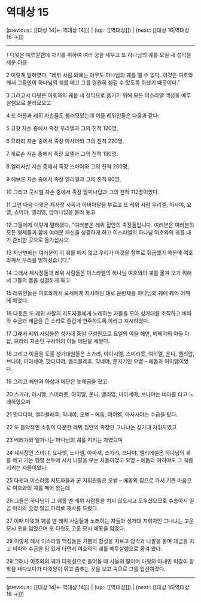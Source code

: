 # 역대상 15

(previous:: [[대상 14|← 역대상 14]]) | (up:: [[역대상]]) | (next:: [[대상 16|역대상 16 →]])

***




1 
다윗은 예루살렘에 자기를 위하여 여러 궁을 세우고 또 하나님의 궤를 모실 새 성막을 세운 다음 



2 
이렇게 말하였다. "레위 사람 외에는 아무도 하나님의 궤를 멜 수 없다. 이것은 여호와께서 그들만이 하나님의 궤를 메고 그를 영원히 섬길 수 있도록 하셨기 때문이다." 



3 
그러고서 다윗은 여호와의 궤를 새 성막으로 옮기기 위해 모든 이스라엘 백성을 예루살렘으로 불러모으고 



4 
또 아론과 레위 자손들도 불러모았는데 이들 레위인들은 다음과 같다: 



5 
고핫 자손 중에서 족장 우리엘과 그의 친척 120명, 



6 
므라리 자손 중에서 족장 아사야와 그의 친척 220명, 



7 
게르손 자손 중에서 족장 요엘과 그의 친척 130명, 



8 
엘리사반 자손 중에서 족장 스마야와 그의 친척 200명, 



9 
헤브론 자손 중에서 족장 엘리엘과 그의 친척 80명, 



10 
그리고 웃시엘 자손 중에서 족장 암미나답과 그의 친척 112명이었다. 



11 
그런 다음 다윗은 제사장 사독과 아비아달을 부르고 또 레위 사람 우리엘, 아사야, 요엘, 스마야, 엘리엘, 암미나답을 불러 놓고 



12 
그들에게 이렇게 말하였다. "여러분은 레위 집안의 족장들입니다. 여러분은 여러분의 모든 형제들과 함께 여러분 자신을 성결하게 하고 이스라엘의 하나님 여호와의 궤를 내가 준비한 곳으로 옮기십시오. 



13 
지난번에는 여러분이 이 궤를 메지 않고 우리가 이것을 함부로 취급했기 때문에 여호와께서 우리를 벌하셨습니다." 



14 
그래서 제사장들과 레위 사람들은 이스라엘의 하나님 여호와의 궤를 옮겨 오기 위해서 그들의 몸을 성결하게 하고 



15 
레위인들은 여호와께서 모세에게 지시하신 대로 운반채를 하나님의 궤에 꿰어 어깨에 메었다. 



16 
다윗은 또 레위 사람의 지도자들에게 노래하는 자들을 모아 성가대를 조직하고 비파와 수금과 제금을 큰 소리로 즐겁게 연주하도록 하라고 지시하였다. 



17 
그래서 레위 사람들은 성가대 중심 구성원으로 요엘의 아들 헤만, 베레야의 아들 아삽, 므라리 자손인 구사야의 아들 에단을 세웠다. 



18 
그리고 이들을 도울 성가대원들은 스가랴, 야아시엘, 스미라못, 여히엘, 운니, 엘리압, 브나야, 마아세야, 맛디디야, 엘리블레후, 믹네야, 문지기인 오벧 – 에돔과 여이엘이었다. 



19 
그리고 헤만과 아삽과 에단은 놋제금을 쳤고 



20 
스가랴, 아시엘, 스미라못, 여히엘, 운니, 엘리압, 마아세야, 브나야는 비파를 타고 노래하였으며 



21 
맛디디야, 엘리블레후, 믹네야, 오벧 – 에돔, 여이엘, 아사시야는 수금을 탔다. 



22 
또 음악적인 소질이 다분한 레위 집안의 족장인 그나냐는 성가대 지휘자였고 



23 
베레갸와 엘가나는 하나님의 궤를 지키는 자였으며 



24 
제사장인 스바냐, 요사밧, 느다넬, 아마새, 스가랴, 브나야, 엘리에셀은 하나님의 궤를 메고 가는 행렬 선두에 서서 나팔을 부는 자들이었고 오벧 – 에돔과 여히야도 그 궤를 지키는 자들이었다. 



25 
다윗과 이스라엘 지도자들과 군 지휘관들은 오벧 – 에돔의 집으로 가서 기쁜 마음으로 여호와의 궤를 메어 왔는데 



26 
그들은 하나님이 그 궤를 멘 레위 사람들을 치지 않으시고 도우셨으므로 수송아지 일곱 마리와 숫양 일곱 마리로 제사를 드렸다. 



27 
이때 다윗과 궤를 멘 레위 사람들과 노래하는 자들과 성가대 지휘자인 그나냐는 고운 모시 옷을 입었으며 또 다윗도 고운 모시 에봇을 입었다. 



28 
이렇게 해서 이스라엘 백성들은 기쁨의 함성을 지르고 양각과 나팔을 불며 제금을 치고 비파와 수금을 힘 있게 타면서 여호와의 궤를 예루살렘으로 옮겨 왔다. 



29 
그러나 여호와의 궤가 다윗성으로 들어올 때 사울의 딸이며 다윗의 아내인 미갈이 창 밖을 내다보다가 다윗왕이 뛰고 춤추는 것을 보고 속으로 그를 업신여겼다.

***

(previous:: [[대상 14|← 역대상 14]]) | (up:: [[역대상]]) | (next:: [[대상 16|역대상 16 →]])
